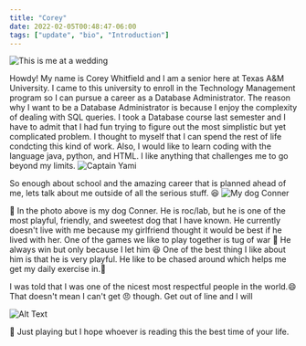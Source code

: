 ```yaml
---
title: "Corey"
date: 2022-02-05T00:48:47-06:00
tags: ["update", "bio", "Introduction"]
---
```





![This is me at a wedding](/project2/images/you.jpg)





Howdy!
My name is Corey Whitfield and I am a senior here at Texas A&M University. I came to this university to enroll in the Technology Management program so I can pursue a career as a Database Administrator. The reason why I want to be a Database Administrator is because I enjoy the complexity of dealing with SQL queries. I took a Database course last semester and I have to admit that I had fun trying to figure out the most simplistic but yet complicated problem. I thought to myself that I can spend the rest of life condcting this kind of work. Also, I would like to learn coding with the language java, python, and HTML. I like anything that challenges me to go beyond my limits.
![Captain Yami](/project2/images/pass.jpg)


So enough about school and the amazing career that is planned ahead of me, lets talk about me outside of all the serious stuff. :laughing:
![My dog Conner](/project2/images/conner.jpg)

:dog: In the photo above is my dog Conner. He is roc/lab, but he is one of the most playful, friendly, and sweetest dog that I have known. He currently doesn't live with me because my girlfriend thought it would be best if he lived with her. One of the games we like to play together is tug of war :muscle: He always win but only because I let him :laughing: One of the best thing I like about him is that he is very playful. He like to be chased around which helps me get my daily exercise in.:running:








I was told that I was one of the nicest most respectful people in the world.:smile: That doesn't mean I can't get :angry: though. Get out of line and I will


![Alt Text](https://giffiles.alphacoders.com/242/2425.gif)


🤡 Just playing but I hope whoever is reading this the best time of your life.


